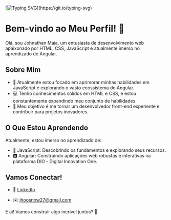 [![Typing SVG](https://readme-typing-svg.herokuapp.com?font=Fira+Code&duration=500&pause=1000&background=000000&center=true&vCenter=true&random=false&width=435&lines=Hello+World!)](https://git.io/typing-svg)

# Bem-vindo ao Meu Perfil! 👋

Olá, sou Johnathan Maia, um entusiasta de desenvolvimento web apaixonado por HTML, CSS, JavaScript e atualmente imerso no aprendizado de Angular.

## Sobre Mim

- 🌱 Atualmente estou focado em aprimorar minhas habilidades em JavaScript e explorando o vasto ecossistema do Angular.
- 💻 Tenho conhecimentos sólidos em HTML e CSS, e estou constantemente expandindo meu conjunto de habilidades.
- 🚀 Meu objetivo é me tornar um desenvolvedor front-end experiente e contribuir para projetos inovadores.


## O Que Estou Aprendendo

Atualmente, estou imerso no aprendizado de:

- 📖 JavaScript: Descobrindo os fundamentos e explorando seus recursos.
- 🅰️ Angular: Construindo aplicações web robustas e interativas na plataforma DIO - Digital Innovation One.

## Vamos Conectar!


- 💼 [LinkedIn](https://www.linkedin.com/in/jhoo-snow/)


- ✉️ [jhoosnow27@gmail.com](jhoosnow27@gmail.com)



E ai! Vamos construir algo incrível juntos? 🚀
